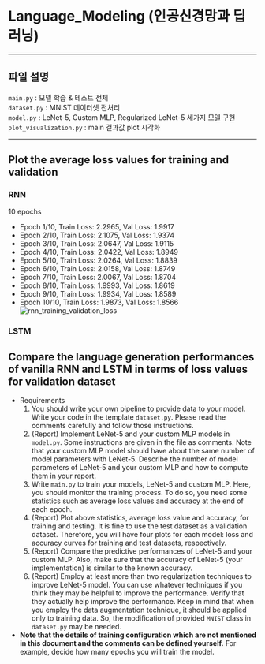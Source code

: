 # Language_Modeling (인공신경망과 딥러닝)


  
--------------------------------------------------------------------------------------
## 파일 설명

```main.py``` : 모델 학습 & 테스트 전체 <br/>
```dataset.py``` : MNIST 데이터셋 전처리 <br/>
```model.py``` : LeNet-5, Custom MLP, Regularized LeNet-5 세가지 모델 구현 <br/>
```plot_visualization.py``` : main 결과값 plot 시각화 <br/>

--------------------------------------------------------------------------------------

## Plot the average loss values for training and validation
### RNN 
10 epochs
* Epoch 1/10, Train Loss: 2.2965, Val Loss: 1.9917 <br/>
* Epoch 2/10, Train Loss: 2.1075, Val Loss: 1.9374 <br/>
* Epoch 3/10, Train Loss: 2.0647, Val Loss: 1.9115 <br/>
* Epoch 4/10, Train Loss: 2.0422, Val Loss: 1.8949 <br/>
* Epoch 5/10, Train Loss: 2.0264, Val Loss: 1.8839 <br/>
* Epoch 6/10, Train Loss: 2.0158, Val Loss: 1.8749 <br/>
* Epoch 7/10, Train Loss: 2.0067, Val Loss: 1.8704 <br/>
* Epoch 8/10, Train Loss: 1.9993, Val Loss: 1.8619 <br/>
* Epoch 9/10, Train Loss: 1.9934, Val Loss: 1.8589 <br/>
* Epoch 10/10, Train Loss: 1.9873, Val Loss: 1.8566 <br/>
![rnn_training_validation_loss](https://github.com/Sunni-yoon/Language_Modeling/assets/118954283/14783fc3-fdda-4b3e-a019-1781c504f095)

### LSTM
## Compare the language generation performances of vanilla RNN and LSTM in terms of loss values for validation dataset
- Requirements
    1. You should write your own pipeline to provide data to your model. Write your code in the template `dataset.py`. Please read the comments carefully and follow those instructions.
    2. (Report) Implement LeNet-5 and your custom MLP models in `model.py`. Some instructions are given in the file as comments. Note that your custom MLP model should have about the same number of model parameters with LeNet-5. Describe the number of model parameters of LeNet-5 and your custom MLP and how to compute them in your report.
    3. Write `main.py` to train your models, LeNet-5 and custom MLP. Here, you should monitor the training process. To do so, you need some statistics such as average loss values and accuracy at the end of each epoch.
    4. (Report) Plot above statistics, average loss value and accuracy, for training and testing. It is fine to use the test dataset as a validation dataset. Therefore, you will have four plots for each model: loss and accuracy curves for training and test datasets, respectively.
    5. (Report) Compare the predictive performances of LeNet-5 and your custom MLP. Also, make sure that the accuracy of LeNet-5 (your implementation) is similar to the known accuracy. 
    6. (Report) Employ at least more than two regularization techniques to improve LeNet-5 model. You can use whatever techniques if you think they may be helpful to improve the performance. Verify that they actually help improve the performance. Keep in mind that when you employ the data augmentation technique, it should be applied only to training data. So, the modification of provided `MNIST` class in `dataset.py` may be needed.
- **Note that the details of training configuration which are not mentioned in this document and the comments can be defined yourself.** For example, decide how many epochs you will train the model.

